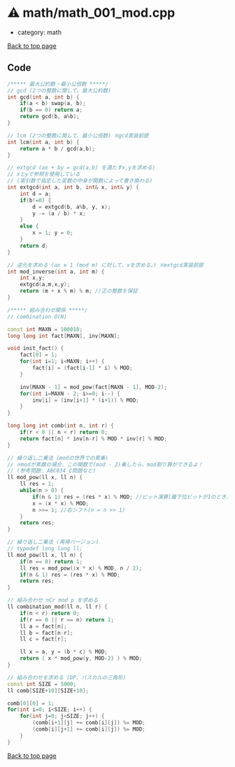 <!-- mathjax config similar to math.stackexchange -->
<script type="text/javascript" async
  src="https://cdnjs.cloudflare.com/ajax/libs/mathjax/2.7.5/MathJax.js?config=TeX-MML-AM_CHTML">
</script>
<script type="text/x-mathjax-config">
  MathJax.Hub.Config({
    TeX: { equationNumbers: { autoNumber: "AMS" }},
    tex2jax: {
      inlineMath: [ ['$','$'] ],
      processEscapes: true
    },
    "HTML-CSS": { matchFontHeight: false },
    displayAlign: "left",
    displayIndent: "2em"
  });
</script>

<script type="text/javascript" src="https://cdnjs.cloudflare.com/ajax/libs/jquery/3.4.1/jquery.min.js"></script>
<script src="https://cdn.jsdelivr.net/npm/jquery-balloon-js@1.1.2/jquery.balloon.min.js" integrity="sha256-ZEYs9VrgAeNuPvs15E39OsyOJaIkXEEt10fzxJ20+2I=" crossorigin="anonymous"></script>
<script type="text/javascript" src="../../assets/js/copy-button.js"></script>
<link rel="stylesheet" href="../../assets/css/copy-button.css" />


# :warning: math/math_001_mod.cpp
* category: math


[Back to top page](../../index.html)



## Code
```cpp
/***** 最大公約数・最小公倍数 *****/
// gcd (2つの整数に関して、最大公約数)
int gcd(int a, int b) {
    if(a < b) swap(a, b);
    if(b == 0) return a;
    return gcd(b, a%b);
}

// lcm (2つの整数に関して、最小公倍数) ※gcd実装前提
int lcm(int a, int b) {
    return a * b / gcd(a,b);
}

// extgcd (ax + by = gcd(a,b) を満たすx,yを求める)
// xとyで参照を使用している
// (実引数で指定した変数の中身が関数によって書き換わる)
int extgcd(int a, int b, int& x, int& y) {
    int d = a;
    if(b!=0) {
        d = extgcd(b, a%b, y, x);
        y -= (a / b) * x;
    }
    else {
        x = 1; y = 0;
    }
    return d;
}

// 逆元を求める (ax ≡ 1 (mod m) に対して、xを求める。) ※extgcd実装前提
int mod_inverse(int a, int m) {
    int x,y;
    extgcd(a,m,x,y);
    return (m + x % m) % m; //正の整数を保証
}

/***** 組み合わせ関係 *****/
// combination O(N)

const int MAXN = 100010;
long long int fact[MAXN], inv[MAXN];

void init_fact() {
    fact[0] = 1;
    for(int i=1; i<MAXN; i++) {
        fact[i] = (fact[i-1] * i) % MOD;
    }

    inv[MAXN - 1] = mod_pow(fact[MAXN - 1], MOD-2);
    for(int i=MAXN - 2; i>=0; i--) {
        inv[i] = (inv[i+1] * (i+1)) % MOD;
    }
}

long long int comb(int n, int r) {
    if(r < 0 || n < r) return 0;
    return fact[n] * inv[n-r] % MOD * inv[r] % MOD;
}

// 繰り返し二乗法 (modの世界での累乗)
// ※modが素数の場合、この関数で(mod - 2)乗したら、mod割り算ができるよ！
// (参考問題: ABC034 C問題など)
ll mod_pow(ll x, ll n) {
    ll res = 1;
    while(n > 0) {
        if(n & 1) res = (res * x) % MOD; //ビット演算(最下位ビットが1のとき)
        x = (x * x) % MOD;
        n >>= 1; //右シフト(n = n >> 1)
    }
    return res;
}

// 繰り返し二乗法 (再帰バージョン)
// typedef long long ll;
ll mod_pow(ll x, ll n) {
    if(n == 0) return 1;
    ll res = mod_pow((x * x) % MOD, n / 2);
    if(n & 1) res = (res * x) % MOD;
    return res;
}

// 組み合わせ nCr mod p を求める
ll combination_mod(ll n, ll r) {
    if(n < r) return 0;
    if(r == 0 || r == n) return 1;
    ll a = fact[n];
    ll b = fact[n-r];
    ll c = fact[r];

    ll x = a, y = (b * c) % MOD;
    return ( x * mod_pow(y, MOD-2) ) % MOD;
}

// 組み合わせを求める (DP、パスカルの三角形)
const int SIZE = 5000;
ll comb[SIZE+10][SIZE+10];

comb[0][0] = 1;
for(int i=0; i<SIZE; i++) {
    for(int j=0; j<SIZE; j++) {
        (comb[i+1][j] += comb[i][j]) %= MOD;
        (comb[i][j+1] += comb[i][j]) %= MOD;
    }
}

```

[Back to top page](../../index.html)

